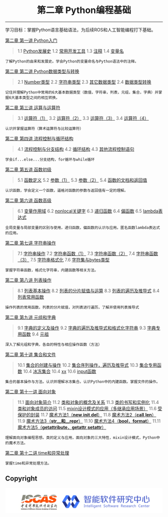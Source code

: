 # <center>第二章 Python编程基础</center>

---

学习目标：掌握Python语言基础语法，为后续ROS和人工智能编程打下基础。

[第二章 第一讲  Python入门](https://github.com/YunxiangLuo/ros/tree/master/chapter2/class1)

> 1.1  [Python发展史](https://www.bilibili.com/video/BV1v7411m74m)
> 1.2  [常用开发工具](https://www.bilibili.com/video/BV1v7411m73v)
> 1.3  [注释](https://www.bilibili.com/video/BV1e7411m7qm)
> 1.4  [变量名](https://www.bilibili.com/video/BV1e7411m7s6)

```
了解Python的由来和发展史。学会Python的变量命名与Python语法中的注释。
```

[第二章 第二讲  Python数据类型与转换](https://github.com/YunxiangLuo/ros/tree/master/chapter2/class2)

> 2.1  [Number类型](https://www.bilibili.com/video/BV127411m7j3)
> 2.2  [字符串类型](https://www.bilibili.com/video/BV127411m7gH)
> 2.3  [其它数据类型](https://www.bilibili.com/video/BV1m7411m7x9)
> 2.4  [数据类型转换](https://www.bilibili.com/video/BV127411m7j3)


```
记住并理解Python中常用的6大基本数据类型（数值，字符串，列表，元组，集合，字典）并掌握6大基本类型之间的相互转换。
```

[第二章 第三讲 运算与运算符](https://github.com/YunxiangLuo/ros/tree/master/chapter2/class3)

> 3.1  [运算符（1）](https://www.bilibili.com/video/BV137411U7DF)
> 3.2  [运算符（2）](https://www.bilibili.com/video/BV157411U7gL)
> 3.3  [运算符（3）](https://www.bilibili.com/video/BV1V7411U7zo)
> 3.4  [运算符（4）](https://www.bilibili.com/video/BV1V7411U7W6)

```
认识并掌握运算符（算术运算符与比较运算符）
```

[第二章 第四讲 流程控制与循环结构](https://github.com/YunxiangLuo/ros/tree/master/chapter2/class4)

> 4.1  [流程控制与分支结构](https://www.bilibili.com/video/BV1d741117gR)
> 4.2  [循环结构]()
> 4.3  [其他流程控制语句](https://www.bilibili.com/video/BV1R741117ou)

```
学会if...else...分支结构，for循环与while循环
```

[第二章 第五讲 函数初级](https://github.com/YunxiangLuo/ros/tree/master/chapter2/class5)

> 5.1  [函数定义](https://www.bilibili.com/video/BV1Q741117Kk)
> 5.2  [参数（1）](https://www.bilibili.com/video/BV1Q741117gt)
> 5.3  [参数（2）](https://www.bilibili.com/video/BV1Q7411175b)
> 5.4  [函数的文档和返回值](https://www.bilibili.com/video/BV1Q741117n4)

```
认识函数，学会定义一个函数，逼格对函数的参数与返回值有一定的理解。
```

[第二章 第六讲 函数高级](https://github.com/YunxiangLuo/ros/tree/master/chapter2/class6)

> 6.1  [变量作用域](https://www.bilibili.com/video/BV1D741117Sb)
> 6.2  [nonlocal关键字](https://www.bilibili.com/video/BV1D741117m6)
> 6.3  [递归函数](https://www.bilibili.com/video/BV1X741117zn)
> 6.4  [偏函数](https://www.bilibili.com/video/BV1X741117mB)
> 6.5  [lambda表达式](https://www.bilibili.com/video/BV1X741117Aa)

```
全局变量与局部变量的区别与使用，递归函数，偏函数的认识与应用。匿名函数lambda表达式的应用。
```

[第二章 第七讲 字符串操作](https://github.com/YunxiangLuo/ros/tree/master/chapter2/class7)

> 7.1  [字符串操作](https://www.bilibili.com/video/BV1n7411278w)
> 7.2  [字符串函数（1）](https://www.bilibili.com/video/BV1n741127KR)
> 7.3  [字符串函数（2）](https://www.bilibili.com/video/BV1n741127VS)
> 7.4  [字符串函数（3）](https://www.bilibili.com/video/BV1J741127YW)
> 7.5  [字符串格式化]()
> 7.6  [字符集与bytes类型](https://www.bilibili.com/video/BV1C7411274s)


```
掌握字符串函数，格式化字符串，内建函数等相关方法。
```

[第二章 第八讲 列表操作](https://github.com/YunxiangLuo/ros/tree/master/chapter2/class8)

> 8.1  [列表基本操作](https://www.bilibili.com/video/BV1h7411y74h/)
> 8.2  [列表的分片赋值与运算](https://www.bilibili.com/video/BV1h7411y7hd/)
> 8.3  [列表的遍历及推导式](https://www.bilibili.com/video/BV1h7411y77U/)
> 8.4  [列表常用函数](https://www.bilibili.com/video/BV187411y7Xe/)

```
操作列表的常用函数，列表的分片赋值，对列表进行遍历，了解并使用列表推导式
```
[第二章 第九讲 元组和字典](https://github.com/YunxiangLuo/ros/tree/master/chapter2/class9)

> 9.1  [字典的定义及操作](https://www.bilibili.com/video/BV1z7411y7Pt/)
> 9.2  [字典的遍历及推导式和格式化字符串](https://www.bilibili.com/video/BV1z7411y7Lp/)
> 9.3  [字典专用函数](https://www.bilibili.com/video/BV1r7411y7Ge/)
> 9.4  [元祖](https://www.bilibili.com/video/BV1r7411y7nH/)

```
深入了解元组和字典，各自的特性与相应操作函数（方法）
```
[第二章 第十讲 集合和文件](https://github.com/YunxiangLuo/ros/tree/master/chapter2/class10)

> 10.1  [集合的创建与操作](https://www.bilibili.com/video/BV197411y7QQ/)
> 10.2  [集合序列操作，遍历及推导式](https://www.bilibili.com/video/BV1d7411y7Rt/)
> 10.3  [集合专用函数](https://www.bilibili.com/video/BV1U7411y7Ra/)
> 10.4  [冰冻集合](https://www.bilibili.com/video/BV1Q7411y7F4/)
> 10.4  [xx]()
> 10.6  [input函数]()

```
集合的基本操作与方法。认识并理解冰冻集合。认识Python中的内建函数。掌握文件的操作。
```
[第二章 第十一讲 面向对象](https://github.com/YunxiangLuo/ros/tree/master/chapter2/class11)

> 11.1  [面向对象简介](https://www.bilibili.com/video/BV1c7411178E/)
> 11.2  [类和对象的概念及关系](https://www.bilibili.com/video/BV1c741117BG/)
> 11.3  [类的书写和实例化](https://www.bilibili.com/video/BV1c741117gH/)
> 11.4  [类和对象成员的访问](https://www.bilibili.com/video/BV1eA41187pN/)
> 11.5  [mixin设计模式的应用（多继承应用场景）](https://www.bilibili.com/video/BV1nz411b7cy/)
> 11.6  [受保护的封装](https://www.bilibili.com/video/BV1wT4y1G7nf/)
> 11.7  [魔术方法1（__new__,__init__,__del__）]()
> 11.8  [魔术方法2（__call__,__len__）]()
> 11.9  [魔术方法3（__str__和__repr__）]()
> 11.10  [魔术方法4（__bool__，__format__）]()
> 11.11  [魔术方法5（__getattribute__，__getattr__,__setattr__）
]()

```
理解面向对象编程思想。类的定义与应用，面向对象的三大特性，mixin设计模式，Python中的魔术方法。
```

[第二章 第十二讲 time和异常处理](https://github.com/YunxiangLuo/ros/tree/master/chapter2/class12)

```
掌握time和异常处理方法。
```
## Copyright

![Logo](../joint_logo.png)
